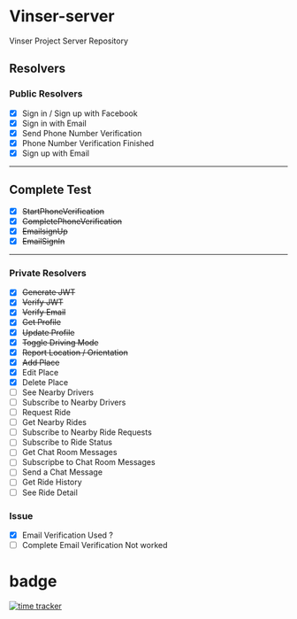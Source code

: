 # Vinser-server
Vinser Project Server Repository


## Resolvers

### Public Resolvers

- [x] Sign in / Sign up with Facebook
- [x] Sign in with Email 
- [x] Send Phone Number Verification
- [x] Phone Number Verification Finished
- [x] Sign up with Email

---

## Complete Test 

- [x] ~~StartPhoneVerification~~
- [x] ~~CompletePhoneVerification~~
- [x] ~~EmailsignUp~~
- [x] ~~EmailSignIn~~

---

### Private Resolvers

- [x] ~~Generate JWT~~
- [x] ~~Verify JWT~~
- [x] ~~Verify Email~~
- [x] ~~Get Profile~~
- [x] ~~Update Profile~~
- [x] ~~Toggle Driving Mode~~
- [x] ~~Report Location / Orientation~~
- [x] ~~Add Place~~
- [x] Edit Place
- [x] Delete Place
- [ ] See Nearby Drivers
- [ ] Subscribe to Nearby Drivers
- [ ] Request Ride
- [ ] Get Nearby Rides
- [ ] Subscribe to Nearby Ride Requests
- [ ] Subscribe to Ride Status
- [ ] Get Chat Room Messages
- [ ] Subscripbe to Chat Room Messages
- [ ] Send a Chat Message
- [ ] Get Ride History
- [ ] See Ride Detail

### Issue

- [x] Email Verification Used ?
- [ ] Complete Email Verification Not worked

# badge

[![time tracker](https://wakatime.com/badge/github/vapvin/Vinser-server.svg)](https://wakatime.com/badge/github/vapvin/Vinser-server)